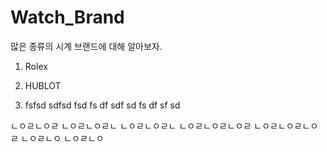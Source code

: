 # Watch_Brand
많은 종류의 시계 브랜드에 대해 알아보자.

1. Rolex

2. HUBLOT

3. fsfsd
sdfsd
fsd
fs
df
sdf
sd
fs
df
sf
sd


ㄴㅇㄹㄴㅇㄹ ㄴㅇㄹㄴㅇㄹㄴ ㄴㅇㄹㄴㅇㄹㄴ ㄴㅇㄹㄴㅇㄹㄴㅇㄹ ㄴㅇㄹㄴㅇㄹㄴㅇㄹ
ㄴㅇㄹㄴㅇ ㄴㅇㄹㄴㅇ
